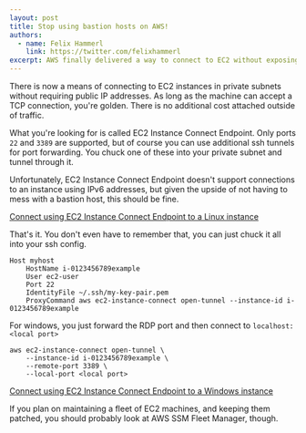 ```yaml
---
layout: post
title: Stop using bastion hosts on AWS!
authors:
  - name: Felix Hammerl
    link: https://twitter.com/felixhammerl
excerpt: AWS finally delivered a way to connect to EC2 without exposing a public IPv4 address ...
---
```


There is now a means of connecting to EC2 instances in private subnets without requiring public IP addresses. As long as the machine can accept a TCP connection, you're golden. There is no additional cost attached outside of traffic.

What you're looking for is called EC2 Instance Connect Endpoint. Only ports `22` and `3389` are supported, but of course you can use additional ssh tunnels for port forwarding. You chuck one of these into your private subnet and tunnel through it.

Unfortunately, EC2 Instance Connect Endpoint doesn't support connections to an instance using IPv6 addresses, but given the upside of not having to mess with a bastion host, this should be fine.

[Connect using EC2 Instance Connect Endpoint to a Linux instance](https://docs.aws.amazon.com/AWSEC2/latest/UserGuide/connect-using-eice.html)

That's it. You don't even have to remember that, you can just chuck it all into your ssh config.

```
Host myhost
    HostName i-0123456789example
    User ec2-user
    Port 22
    IdentityFile ~/.ssh/my-key-pair.pem
    ProxyCommand aws ec2-instance-connect open-tunnel --instance-id i-0123456789example
```

For windows, you just forward the RDP port and then connect to `localhost:<local port>`

```
aws ec2-instance-connect open-tunnel \
    --instance-id i-0123456789example \
    --remote-port 3389 \
    --local-port <local port>
```

[Connect using EC2 Instance Connect Endpoint to a Windows instance](https://docs.aws.amazon.com/AWSEC2/latest/WindowsGuide/connect-using-eice.html#eic-connect-using-rdp)

If you plan on maintaining a fleet of EC2 machines, and keeping them patched, you should probably look at AWS SSM Fleet Manager, though. 
